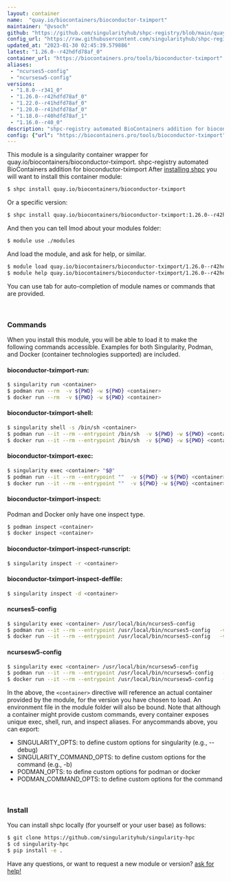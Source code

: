 ```yaml
---
layout: container
name:  "quay.io/biocontainers/bioconductor-tximport"
maintainer: "@vsoch"
github: "https://github.com/singularityhub/shpc-registry/blob/main/quay.io/biocontainers/bioconductor-tximport/container.yaml"
config_url: "https://raw.githubusercontent.com/singularityhub/shpc-registry/main/quay.io/biocontainers/bioconductor-tximport/container.yaml"
updated_at: "2023-01-30 02:45:39.579886"
latest: "1.26.0--r42hdfd78af_0"
container_url: "https://biocontainers.pro/tools/bioconductor-tximport"
aliases:
 - "ncurses5-config"
 - "ncursesw5-config"
versions:
 - "1.8.0--r341_0"
 - "1.26.0--r42hdfd78af_0"
 - "1.22.0--r41hdfd78af_0"
 - "1.20.0--r41hdfd78af_0"
 - "1.18.0--r40hdfd78af_1"
 - "1.16.0--r40_0"
description: "shpc-registry automated BioContainers addition for bioconductor-tximport"
config: {"url": "https://biocontainers.pro/tools/bioconductor-tximport", "maintainer": "@vsoch", "description": "shpc-registry automated BioContainers addition for bioconductor-tximport", "latest": {"1.26.0--r42hdfd78af_0": "sha256:244fb166517c9f4823a8088449adda9192f183aa752972c20180013ea2331469"}, "tags": {"1.8.0--r341_0": "sha256:ebfc58e2f4fcaa0cbf9e78052d1254475aa132d602b3f2f903c922475724e150", "1.26.0--r42hdfd78af_0": "sha256:244fb166517c9f4823a8088449adda9192f183aa752972c20180013ea2331469", "1.22.0--r41hdfd78af_0": "sha256:213e81fb2d1134b824e43a4be4bd8092319bdefcaeef2a2f9eef19cfc4b271fe", "1.20.0--r41hdfd78af_0": "sha256:857cc40b706b4c0e4d594e9c63d30a943d01d4f0ba2e34db60c629741de1bbe0", "1.18.0--r40hdfd78af_1": "sha256:234b431e0a2644f7c1f6ccb726ecd8ce11e110c5f42bd35a7690d7ca8812aeac", "1.16.0--r40_0": "sha256:4da3cdd54275745bb2c73c44e33c988742befd3adbbfa486a1fb16fb13aa4e44"}, "docker": "quay.io/biocontainers/bioconductor-tximport", "aliases": {"ncurses5-config": "/usr/local/bin/ncurses5-config", "ncursesw5-config": "/usr/local/bin/ncursesw5-config"}}
---
```


This module is a singularity container wrapper for quay.io/biocontainers/bioconductor-tximport.
shpc-registry automated BioContainers addition for bioconductor-tximport
After [installing shpc](#install) you will want to install this container module:


```bash
$ shpc install quay.io/biocontainers/bioconductor-tximport
```

Or a specific version:

```bash
$ shpc install quay.io/biocontainers/bioconductor-tximport:1.26.0--r42hdfd78af_0
```

And then you can tell lmod about your modules folder:

```bash
$ module use ./modules
```

And load the module, and ask for help, or similar.

```bash
$ module load quay.io/biocontainers/bioconductor-tximport/1.26.0--r42hdfd78af_0
$ module help quay.io/biocontainers/bioconductor-tximport/1.26.0--r42hdfd78af_0
```

You can use tab for auto-completion of module names or commands that are provided.

<br>

### Commands

When you install this module, you will be able to load it to make the following commands accessible.
Examples for both Singularity, Podman, and Docker (container technologies supported) are included.

#### bioconductor-tximport-run:

```bash
$ singularity run <container>
$ podman run --rm  -v ${PWD} -w ${PWD} <container>
$ docker run --rm  -v ${PWD} -w ${PWD} <container>
```

#### bioconductor-tximport-shell:

```bash
$ singularity shell -s /bin/sh <container>
$ podman run --it --rm --entrypoint /bin/sh  -v ${PWD} -w ${PWD} <container>
$ docker run --it --rm --entrypoint /bin/sh  -v ${PWD} -w ${PWD} <container>
```

#### bioconductor-tximport-exec:

```bash
$ singularity exec <container> "$@"
$ podman run --it --rm --entrypoint ""  -v ${PWD} -w ${PWD} <container> "$@"
$ docker run --it --rm --entrypoint ""  -v ${PWD} -w ${PWD} <container> "$@"
```

#### bioconductor-tximport-inspect:

Podman and Docker only have one inspect type.

```bash
$ podman inspect <container>
$ docker inspect <container>
```

#### bioconductor-tximport-inspect-runscript:

```bash
$ singularity inspect -r <container>
```

#### bioconductor-tximport-inspect-deffile:

```bash
$ singularity inspect -d <container>
```


#### ncurses5-config

```bash
$ singularity exec <container> /usr/local/bin/ncurses5-config
$ podman run --it --rm --entrypoint /usr/local/bin/ncurses5-config   -v ${PWD} -w ${PWD} <container> -c " $@"
$ docker run --it --rm --entrypoint /usr/local/bin/ncurses5-config   -v ${PWD} -w ${PWD} <container> -c " $@"
```


#### ncursesw5-config

```bash
$ singularity exec <container> /usr/local/bin/ncursesw5-config
$ podman run --it --rm --entrypoint /usr/local/bin/ncursesw5-config   -v ${PWD} -w ${PWD} <container> -c " $@"
$ docker run --it --rm --entrypoint /usr/local/bin/ncursesw5-config   -v ${PWD} -w ${PWD} <container> -c " $@"
```



In the above, the `<container>` directive will reference an actual container provided
by the module, for the version you have chosen to load. An environment file in the
module folder will also be bound. Note that although a container
might provide custom commands, every container exposes unique exec, shell, run, and
inspect aliases. For anycommands above, you can export:

 - SINGULARITY_OPTS: to define custom options for singularity (e.g., --debug)
 - SINGULARITY_COMMAND_OPTS: to define custom options for the command (e.g., -b)
 - PODMAN_OPTS: to define custom options for podman or docker
 - PODMAN_COMMAND_OPTS: to define custom options for the command

<br>

### Install

You can install shpc locally (for yourself or your user base) as follows:

```bash
$ git clone https://github.com/singularityhub/singularity-hpc
$ cd singularity-hpc
$ pip install -e .
```

Have any questions, or want to request a new module or version? [ask for help!](https://github.com/singularityhub/singularity-hpc/issues)